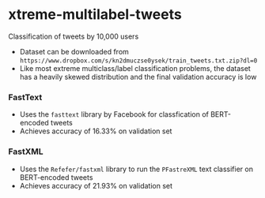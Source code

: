 # xtreme-multilabel-tweets
Classification of tweets by 10,000 users

* Dataset can be downloaded from `https://www.dropbox.com/s/kn2dmuczse0ysek/train_tweets.txt.zip?dl=0`
* Like most extreme multiclass/label classification problems, the dataset has a heavily skewed distribution and the final validation accuracy is low

### FastText
* Uses the `fasttext` library by Facebook for classfication of BERT-encoded tweets
* Achieves accuracy of 16.33% on validation set

### FastXML
* Uses the `Refefer/fastxml` library to run the `PFastreXML` text classifier on BERT-encoded tweets
* Achieves accuracy of 21.93% on validation set
